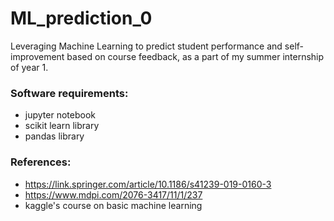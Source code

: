 # ML_prediction_0
Leveraging Machine Learning to predict student performance and self-improvement based on course feedback, as a part of my summer internship of year 1.
### Software requirements:
- jupyter notebook
- scikit learn library
- pandas library
### References:
- https://link.springer.com/article/10.1186/s41239-019-0160-3
- https://www.mdpi.com/2076-3417/11/1/237
- kaggle's course on basic machine learning

